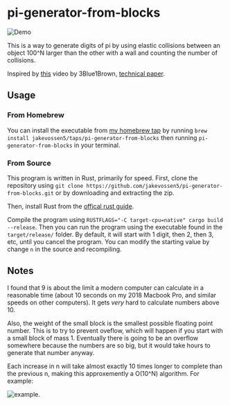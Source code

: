 # pi-generator-from-blocks

![Demo](demo1.gif)

This is a way to generate digits of pi by using elastic collisions
between an object 100^N larger than the other with a wall and counting
the number of collisions. 

Inspired by [this](https://www.youtube.com/watch?v=HEfHFsfGXjs) video
by 3Blue1Brown, [technical
paper](https://www.maths.tcd.ie/~lebed/Galperin.%20Playing%20pool%20with%20pi.pdf).

## Usage

### From Homebrew

You can install the executable from [my homebrew tap](https://github.com/jakevossen5/homebrew-taps)
by running `brew install jakevossen5/taps/pi-generator-from-blocks` then running
`pi-generator-from-blocks` in your terminal.

### From Source
This program is written in Rust, primarily for speed. First, clone the
repository using `git clone
https://github.com/jakevossen5/pi-generator-from-blocks.git` 
or by downloading and extracting the zip. 

Then, install Rust from the [offical rust
guide](https://www.rust-lang.org/tools/install).

Compile the program using `RUSTFLAGS="-C target-cpu=native" cargo build --release`. Then you can run
the program using the executable found in the `target/release/` folder. By default, it will start with 1 digit, then
2, then 3, etc, until you cancel the program. You can modify the
starting value by change `n` in the source and recompiling.

## Notes

I found that 9 is about the limit a modern computer can calculate in a
reasonable time (about 10 seconds on my 2018 Macbook Pro, and similar
speeds on other computers). It gets _very_ hard to calculate numbers
above 10. 

Also, the weight of the small block is the smallest possible floating
point number. This is to try to prevent oveflow, which will happen if
you start with a small block of mass 1. Eventually there is going to
be an overflow somewhere because the numbers are so big, but it would
take hours to generate that number anyway. 

Each increase in n will take almost exactly 10 times longer to complete than
the previous n, making this approxemently a O(10^N) algorithm. For
example: 

![example](diff.png).
